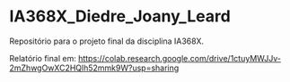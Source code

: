 # IA368X_Diedre_Joany_Leard
Repositório para o projeto final da disciplina IA368X.

Relatório final em: https://colab.research.google.com/drive/1ctuyMWJJv-2mZhwgOwXC2HQlh52mmk9W?usp=sharing
